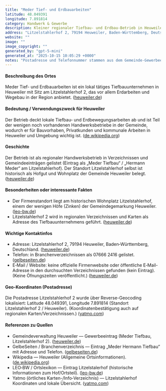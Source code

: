 ```yaml
---
title: "Meder Tief- und Erdbauarbeiten"
latitude: 48.049391
longitude: 7.891814
category: Handwerk & Gewerbe
description: Kleiner regionaler Tiefbau- und Erdbau-Betrieb in Heuweiler (Litzelstahlerhof).
address: "Litzelstahlerhof 2, 79194 Heuweiler, Baden-Württemberg, Deutschland"
website: ""
image: ""
image_copyright: ""
generated_by: "gpt-5-mini"
generated_at: "2025-10-15 10:05:29 +0000"
notes: "Postadresse und Telefonnummer stammen aus dem Gemeinde‑Gewerbeeintrag; genaue Geo-Koordinaten wurden mit Mapbox Reverse Geocoding (mcp_mapbox tool) ermittelt und entsprechen Litzelstahlerhof 2. Keine offizielle Firmenwebsite oder direktes Bild (Direktlink) gefunden; Bildfeld leer gelassen."
---
```


#### Beschreibung des Ortes
Meder Tief- und Erdbauarbeiten ist ein lokal tätiges Tiefbauunternehmen in Heuweiler mit Sitz am Litzelstahlerhof 2, das vor allem Erdarbeiten und Wegebau in der Region anbietet. ([heuweiler.de](https://www.heuweiler.de/unsere-gemeinde/gewerbe?utm_source=openai))

#### Bedeutung / Verwendungszweck für Heuweiler
Der Betrieb deckt lokale Tiefbau‑ und Erdbewegungsarbeiten ab und ist Teil der wenigen noch vorhandenen Handwerksbetriebe in der Gemeinde, wodurch er für Bauvorhaben, Privatkunden und kommunale Arbeiten in Heuweiler und Umgebung wichtig ist. ([de.wikipedia.org](https://de.wikipedia.org/wiki/Heuweiler?utm_source=openai))

#### Geschichte
Der Betrieb ist als regionaler Handwerksbetrieb in Verzeichnissen und Gemeindeeinträgen gelistet (Eintrag als „Meder Tiefbau“ / „Hermann Meder“ am Litzelstahlerhof). Der Standort Litzelstahlerhof selbst ist historisch als Hofgut und Wohnplatz der Gemeinde Heuweiler belegt. ([heuweiler.de](https://www.heuweiler.de/unsere-gemeinde/gewerbe?utm_source=openai))

#### Besonderheiten oder interessante Fakten
- Der Firmenstandort liegt am historischen Wohnplatz Litzelstahlerhof, einem der wenigen Höfe (Zinken) der Gemeindegemarkung Heuweiler. ([leo-bw.de](https://www.leo-bw.de/web/guest/detail-gis/-/Detail/details/ORT/labw_ortslexikon/8407/Litzelstalerhof%20-%20Wohnplatz?utm_source=openai))  
- Litzelstahlerhof 2 wird in regionalen Verzeichnissen und Karten als Adresse des Tiefbauunternehmens geführt. ([heuweiler.de](https://www.heuweiler.de/unsere-gemeinde/gewerbe?utm_source=openai))

#### Wichtige Kontaktinfos
- Adresse: Litzelstahlerhof 2, 79194 Heuweiler, Baden‑Württemberg, Deutschland. ([heuweiler.de](https://www.heuweiler.de/unsere-gemeinde/gewerbe?utm_source=openai))  
- Telefon: in Branchenverzeichnissen als 07666 2416 gelistet. ([gelbeseiten.de](https://www.gelbeseiten.de/branchen/tiefbau/freiburg%20im%20breisgau?utm_source=openai))  
- E‑Mail / Website: keine offizielle Firmenwebsite oder öffentliche E‑Mail-Adresse in den durchsuchten Verzeichnissen gefunden (kein Eintrag). (Keine Öfnungszeiten veröffentlicht.) ([heuweiler.de](https://www.heuweiler.de/unsere-gemeinde/gewerbe?utm_source=openai))

#### Geo-Koordinaten (Postadresse)
Die Postadresse Litzelstahlerhof 2 wurde über Reverse-Geocoding lokalisiert: Latitude 48.049391, Longitude 7.891814 (Standort Litzelstahlerhof 2 / Heuweiler). (Koordinatenbestätigung auch auf regionalen Karten/Verzeichnissen.) ([yatmo.com](https://yatmo.com/world/de/de/evangelische-landeskirche-in-baden/heuweiler/litzelstahlerhof))

#### Referenzen zu Quellen
- Gemeindeverwaltung Heuweiler — Gewerbeeintrag (Meder Tiefbau, Litzelstahlerhof 2). ([heuweiler.de](https://www.heuweiler.de/unsere-gemeinde/gewerbe?utm_source=openai))  
- GelbeSeiten / Branchenverzeichnis — Eintrag „Meder Hermann Tiefbau“ mit Adresse und Telefon. ([gelbeseiten.de](https://www.gelbeseiten.de/branchen/tiefbau/freiburg%20im%20breisgau?utm_source=openai))  
- Wikipedia — Heuweiler (Allgemeine Ortsinformationen). ([de.wikipedia.org](https://de.wikipedia.org/wiki/Heuweiler?utm_source=openai))  
- LEO‑BW / Ortslexikon — Eintrag Litzelstalerhof (historische Informationen zum Hof/Ortsteil). ([leo-bw.de](https://www.leo-bw.de/web/guest/detail-gis/-/Detail/details/ORT/labw_ortslexikon/8407/Litzelstalerhof%20-%20Wohnplatz?utm_source=openai))  
- Yatmo (örtliches Karten-/Info‑Verzeichnis) — Litzelstahlerhof Koordinaten und lokale Übersicht. ([yatmo.com](https://yatmo.com/world/de/de/evangelische-landeskirche-in-baden/heuweiler/litzelstahlerhof))